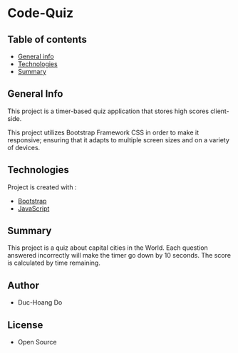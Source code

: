 # Code-Quiz

## Table of contents

- [General info](#general-info)
- [Technologies](#Technologies)
- [Summary](#Summary)

## General Info

This project is a timer-based quiz application that stores high scores client-side.

This project utilizes Bootstrap Framework CSS in order to make it responsive; ensuring that it adapts to multiple screen sizes and on a variety of devices.

## Technologies

Project is created with :

- [Bootstrap](https://getbootstrap.com/)
- [JavaScript](https://www.javascript.com/)

## Summary

This project is a quiz about capital cities in the World. Each question answered incorrectly will make the timer go down by 10 seconds. 
The score is calculated by time remaining.

## Author

- Duc-Hoang Do

## License

- Open Source